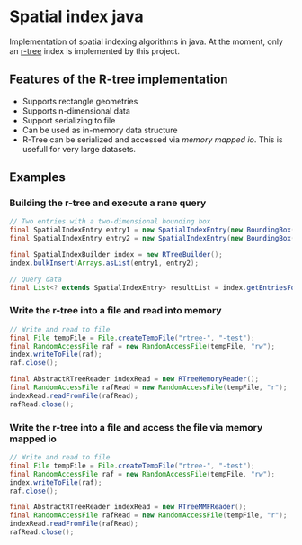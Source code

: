 # Spatial index java
Implementation of spatial indexing algorithms in java. At the moment, only an [r-tree](https://en.wikipedia.org/wiki/R-tree) index is implemented by this project.

## Features of the R-tree implementation
* Supports rectangle geometries
* Supports n-dimensional data
* Support serializing to file
* Can be used as in-memory data structure
* R-Tree can be serialized and accessed via _memory mapped io_. This is usefull for very large datasets.

## Examples

### Building the r-tree and execute a rane query
```java
// Two entries with a two-dimensional bounding box
final SpatialIndexEntry entry1 = new SpatialIndexEntry(new BoundingBox(1d, 2d, 1d, 2d), "abc");
final SpatialIndexEntry entry2 = new SpatialIndexEntry(new BoundingBox(10d, 20d, 10d, 20d), "def");

final SpatialIndexBuilder index = new RTreeBuilder();
index.bulkInsert(Arrays.asList(entry1, entry2);

// Query data
final List<? extends SpatialIndexEntry> resultList = index.getEntriesForRegion(new BoundingBox(1d, 1.5d, 1d, 1.5d));
```

### Write the r-tree into a file and read into memory
```java
// Write and read to file
final File tempFile = File.createTempFile("rtree-", "-test");
final RandomAccessFile raf = new RandomAccessFile(tempFile, "rw");		
index.writeToFile(raf);
raf.close();

final AbstractRTreeReader indexRead = new RTreeMemoryReader();
final RandomAccessFile rafRead = new RandomAccessFile(tempFile, "r");
indexRead.readFromFile(rafRead);
rafRead.close();
```

### Write the r-tree into a file and access the file via memory mapped io
```java
// Write and read to file
final File tempFile = File.createTempFile("rtree-", "-test");
final RandomAccessFile raf = new RandomAccessFile(tempFile, "rw");		
index.writeToFile(raf);
raf.close();

final AbstractRTreeReader indexRead = new RTreeMMFReader();
final RandomAccessFile rafRead = new RandomAccessFile(tempFile, "r");
indexRead.readFromFile(rafRead);
rafRead.close();
```